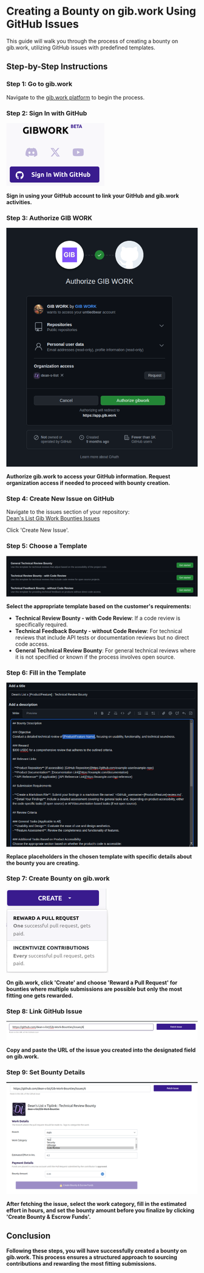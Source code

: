 # Creating a Bounty on gib.work Using GitHub Issues

This guide will walk you through the process of creating a bounty on gib.work, utilizing GitHub issues with predefined templates.

## Step-by-Step Instructions

### Step 1: Go to gib.work

Navigate to the [gib.work platform](https://app.gib.work) to begin the process.

### Step 2: Sign In with GitHub

![Sign In with GitHub](screenshots/1.png)

**Sign in using your GitHub account to link your GitHub and gib.work activities.**

### Step 3: Authorize GIB WORK

![Authorize GIB WORK](screenshots/2.png)

**Authorize gib.work to access your GitHub information. Request organization access if needed to proceed with bounty creation.**

### Step 4: Create New Issue on GitHub

Navigate to the issues section of your repository:  
[Dean's List Gib Work Bounties Issues](https://github.com/dean-s-list/Gib-Work-Bounties/issues)

Click 'Create New Issue'.

### Step 5: Choose a Template

![Choose a Template](screenshots/3.png)

**Select the appropriate template based on the customer's requirements:**
- **Technical Review Bounty - with Code Review**: If a code review is specifically required.
- **Technical Feedback Bounty - without Code Review**: For technical reviews that include API tests or documentation reviews but no direct code access.
- **General Technical Review Bounty**: For general technical reviews where it is not specified or known if the process involves open source.

### Step 6: Fill in the Template

![Fill in the Template](screenshots/4.png)

**Replace placeholders in the chosen template with specific details about the bounty you are creating.**

### Step 7: Create Bounty on gib.work

![Create Bounty on gib.work](screenshots/5.png)

**On gib.work, click 'Create' and choose 'Reward a Pull Request' for bounties where multiple submissions are possible but only the most fitting one gets rewarded.**

### Step 8: Link GitHub Issue

![Link GitHub Issue](screenshots/6.png)

**Copy and paste the URL of the issue you created into the designated field on gib.work.**

### Step 9: Set Bounty Details

![Set Bounty Details](screenshots/7.png)

**After fetching the issue, select the work category, fill in the estimated effort in hours, and set the bounty amount before you finalize by clicking 'Create Bounty & Escrow Funds'.**

## Conclusion

**Following these steps, you will have successfully created a bounty on gib.work. This process ensures a structured approach to sourcing contributions and rewarding the most fitting submissions.**
